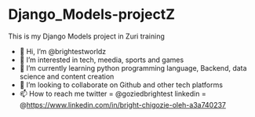 # Django_Models-projectZ
This is my Django Models project in Zuri training
- 👋 Hi, I’m @brightestworldz
- 👀 I’m interested in tech, meedia, sports and games
- 🌱 I’m currently learning python programming language, Backend, data science and content creation
- 💞️ I’m looking to collaborate on Github and other tech platforms
- 📫 How to reach me twitter = @goziedbrightest  linkedin = @https://www.linkedin.com/in/bright-chigozie-oleh-a3a740237

